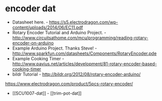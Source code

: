 
# encoder dat 

- Datasheet here. - https://s5.electrodragon.com/wp-content/uploads/2014/06/EC11.pdf
- Rotary Encoder Tutorial and Arduino Project. - http://www.circuitsathome.com/mcu/programming/reading-rotary-encoder-on-arduino
- Example Arduino Project. Thanks Steve! - http://www.sparkfun.com/datasheets/Components/RotaryEncoder.pde
- Example Cooking Timer - http://www.pavius.net/articles/development/81-rotary-encoder-based-cooking-timer
- bildr Tutorial - http://bildr.org/2012/08/rotary-encoder-arduino/

https://www.electrodragon.com/product/5pcs-rotary-encoder/

- [[SCU1007-dat]] - [[trim-pot-dat]]